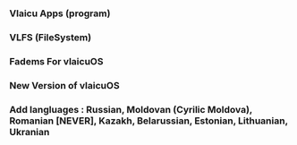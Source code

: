 ### Vlaicu Apps (program)

### VLFS (FileSystem)


### Fadems For vlaicuOS

### New Version of vlaicuOS

### Add langluages : Russian, Moldovan (Cyrilic Moldova), Romanian [NEVER], Kazakh, Belarussian, Estonian, Lithuanian, Ukranian
